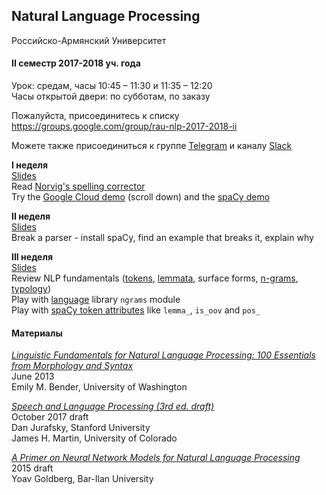 
## Natural Language Processing
Российско-Армянский Университет

#### II семестр 2017-2018 уч. года

Урок: средам, часы 10:45 – 11:30 и 11:35 – 12:20  
Часы открытой двери: по субботам, по заказу

Пожалуйста, присоединитесь к списку <https://groups.google.com/group/rau-nlp-2017-2018-ii>

Можете также присоединиться к группе [Telegram](https://t.me/joinchat/GZeYOhCR_QfqYg-OksF0vA)
и каналу [Slack](https://rau-python.slack.com/messages/C94H2QBLG/) 


**I неделя**  
[Slides](https://docs.google.com/presentation/d/1HmLNAyfuXGqEEcEDDwXbz88StRuLv5ZgdTmWnGeolY4/edit?usp=sharing)  
Read [Norvig's spelling corrector](https://norvig.com/spell-correct.html)  
Try the [Google Cloud demo](https://cloud.google.com/natural-language/) (scroll down) and the [spaCy demo](https://demos.explosion.ai/displacy/?text=Pope%27s%20baby%20steps%20on%20gays)

**II неделя**  
[Slides](https://docs.google.com/presentation/d/1WKYJHSn2th1mLsQINxa9i6EI_93bLPahNj5TbIGhNU8/edit?usp=sharing)  
Break a parser - install spaCy, find an example that breaks it, explain why

**III неделя**  
[Slides](https://docs.google.com/presentation/d/18UKH-lkMJxF0dqiZn4jSdH4AD6Um35V79D-m7TCe5Tc/edit?usp=sharing)   
Review NLP fundamentals ([tokens](https://en.wikipedia.org/wiki/Lexical_analysis), [lemmata](https://en.wikipedia.org/wiki/Lemma_(morphology)), surface forms, [n-grams](https://en.wikipedia.org/wiki/N-gram), [typology](https://en.wikipedia.org/wiki/Linguistic_typology))  
Play with [language](https://github.com/signaln/language) library `ngrams` module  
Play with [spaCy token attributes](https://spacy.io/api/token#attributes) like `lemma_`, `is_oov` and `pos_`

#### Материалы

[*Linguistic Fundamentals for Natural Language Processing: 100 Essentials from Morphology and Syntax*](http://www.morganclaypool.com/doi/abs/10.2200/S00493ED1V01Y201303HLT020)  
June 2013  
Emily M. Bender, University of Washington  

[*Speech and Language Processing (3rd ed. draft)*](https://web.stanford.edu/~jurafsky/slp3/)  
October 2017 draft  
Dan Jurafsky, Stanford University  
James H. Martin, University of Colorado

[*A Primer on Neural Network Models for Natural Language Processing*](http://u.cs.biu.ac.il/~yogo/nnlp.pdf)  
2015 draft  
Yoav Goldberg, Bar-Ilan University  
